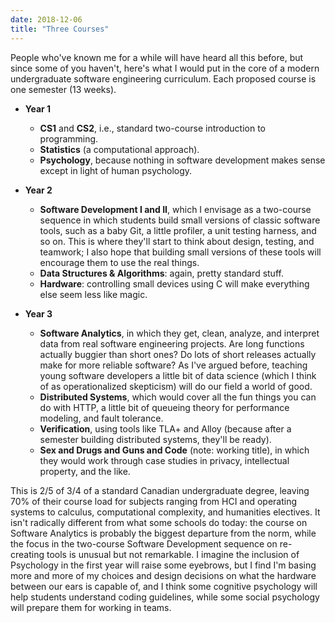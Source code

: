 ```yaml
---
date: 2018-12-06
title: "Three Courses"
---
```


People who've known me for a while will have heard all this before,
but since some of you haven't,
here's what I would put in the core of a modern undergraduate software engineering curriculum.
Each proposed course is one semester (13 weeks).

- **Year 1**
  - **CS1** and **CS2**,
    i.e., standard two-course introduction to programming.
  - **Statistics** (a computational approach).
  - **Psychology**,
    because nothing in software development makes sense except in light of human psychology.

- **Year 2**
  - **Software Development I and II**,
    which I envisage as a two-course sequence in which students build small versions of classic software tools,
    such as a baby Git,
    a little profiler,
    a unit testing harness,
    and so on.
    This is where they'll start to think about design, testing, and teamwork;
    I also hope that building small versions of these tools will encourage them to use the real things.
  - **Data Structures & Algorithms**:
    again, pretty standard stuff.
  - **Hardware**:
    controlling small devices using C will make everything else seem less like magic.

- **Year 3**
  - **Software Analytics**,
    in which they get, clean, analyze, and interpret data from real software engineering projects.
    Are long functions actually buggier than short ones?
    Do lots of short releases actually make for more reliable software?
    As I've argued before,
    teaching young software developers a little bit of data science (which I think of as operationalized skepticism)
    will do our field a world of good.
  - **Distributed Systems**,
    which would cover all the fun things you can do with HTTP,
    a little bit of queueing theory for performance modeling,
    and fault tolerance.
  - **Verification**,
    using tools like TLA+ and Alloy
    (because after a semester building distributed systems, they'll be ready).
  - **Sex and Drugs and Guns and Code** (note: working title),
    in which they would work through case studies in privacy,
    intellectual property,
    and the like.

This is 2/5 of 3/4 of a standard Canadian undergraduate degree,
leaving 70% of their course load for subjects ranging from HCI and operating systems
to calculus, computational complexity, and humanities electives.
It isn't radically different from what some schools do today:
the course on Software Analytics is probably the biggest departure from the norm,
while the focus in the two-course Software Development sequence on re-creating tools is unusual but not remarkable.
I imagine the inclusion of Psychology in the first year will raise some eyebrows,
but I find I'm basing more and more of my choices and design decisions on what the hardware between our ears is capable of,
and I think some cognitive psychology will help students understand coding guidelines,
while some social psychology will prepare them for working in teams.
